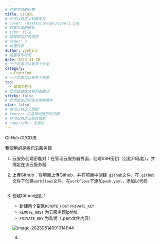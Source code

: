```yaml
---
# 这是文章的标题
title: CICD流
# 你可以自定义封面图片
# cover: /assets/images/cover1.jpg
# 这是页面的图标
# icon: file
# 这是侧边栏的顺序
# order: 3
# 设置作者
author: yyshino
# 设置写作时间
date: 2023-11-30
# 一个页面可以有多个分类
category:
  - FrontEnd
# 一个页面可以有多个标签
tag:
  - 前端工程化
# 此页面会在文章列表置顶
sticky: false
# 此页面会出现在文章收藏中
star: false
# 你可以自定义页脚
# footer: 这是测试显示的页脚
# 你可以自定义版权信息
# copyright: 无版权
---
```


GitHub CI/CD流

我使用的是腾讯云服务器

1. 云服务创建密匙对：在管理云服务器界面，创建SSH密钥（公匙和私匙），并绑定在该云服务器

2. 上传Github：将项目上传Github，并在项目中创建`.github`文件，在`.github`文件下创建`workflows`文件，在`workflows`下添加`push.yaml`，添加以代码

   ```yaml
   
   ```

3. 创建Github密匙：

   - 新建两个密匙`REMOTE_HOST` `PRIVATE_KEY`
   - `REMOTE_HOST` 为云服务器ip地址
   - `PRIVATE_KEY` 为私钥（.pem文件内容）

   ![image-20230614091014044](https://shinoimg.yyshino.top/img/202306140910899.png)

   4. 